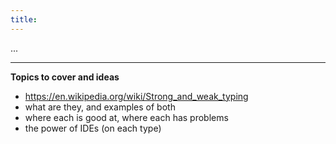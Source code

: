 ```yaml
---
title:
---
```


...

---

**Topics to cover and ideas**

 - https://en.wikipedia.org/wiki/Strong_and_weak_typing
 - what are they, and examples of both
 - where each is good at, where each has problems
 - the power of IDEs (on each type)